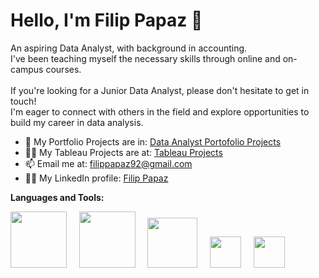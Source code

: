 # Hello, I'm Filip Papaz 👋

An aspiring Data Analyst, with background in accounting. </br> I've been teaching myself the necessary skills through online and on-campus courses. </br>  
If you're looking for a Junior Data Analyst, please don't hesitate to get in touch! </br>  I'm eager to connect with others in the field and explore opportunities to build my career in data analysis. </br>
- 🌱 My Portfolio Projects are in: [Data Analyst Portofolio Projects](https://github.com/PapazF/DataAnalyst_PortfolioProjects)
- 👨‍💻 My Tableau Projects are at: [Tableau Projects](https://public.tableau.com/app/profile/filip.papaz)
- 📫 Email me at: filippapaz92@gmail.com
- 🙌🏻 My LinkedIn profile: [Filip Papaz](https://www.linkedin.com/in/filip-papaz-664a3a216/)

**Languages and Tools:**  

<img src="https://user-images.githubusercontent.com/119366006/218660157-c898a681-db13-401b-b920-b2888193b4dc.png" width="90"/> &nbsp; &nbsp; <img src="https://user-images.githubusercontent.com/119366006/218687838-602adef4-c345-4222-a7c0-77008c746175.png" width="90"/> &nbsp; &nbsp; <img src="https://user-images.githubusercontent.com/119366006/218689717-c7804505-1aa8-4ef8-a3b8-a14fbe4e1539.png" width="80"/> &nbsp; &nbsp; <img src="https://user-images.githubusercontent.com/119366006/218691656-eb85f597-bdc5-4361-a23d-40183ca52e21.jpeg" width="50"/> &nbsp; &nbsp; <img src="https://user-images.githubusercontent.com/119366006/218704237-0b5a7e11-d63a-45d1-b8e9-ea87c7f896f1.png" width="50"/>




















<!--
<img src="https://user-images.githubusercontent.com/119366006/218704237-0b5a7e11-d63a-45d1-b8e9-ea87c7f896f1.png" width="90"/>
**PapazF/PapazF** is a ✨ _special_ ✨ repository because its `README.md` (this file) appears on your GitHub profile.

![cat](https://user-images.githubusercontent.com/119366006/218704237-0b5a7e11-d63a-45d1-b8e9-ea87c7f896f1.png)

- 📝 Take a look at my personal e-Portofolio:


Here are some ideas to get you started:

- 🔭 I’m currently working on ...
- 🌱 I’m currently learning ...
- 👯 I’m looking to collaborate on ...
- 🤔 I’m looking for help with ...
- 💬 Ask me about ...
- 📫 How to reach me: ...
- 😄 Pronouns: ...
- ⚡ Fun fact: ...

If you're looking for a [Type of Data Analyst You Want to Be, such as Junior Data Analyst or Data Scientist], please don't hesitate to get in touch! I'm eager to connect with others in the field and explore opportunities to build my career in data analysis.

I'm proficient in  <img src="https://user-images.githubusercontent.com/119366006/218660157-c898a681-db13-401b-b920-b2888193b4dc.png" width="90"/>  |  <img src="https://user-images.githubusercontent.com/119366006/218687838-602adef4-c345-4222-a7c0-77008c746175.png" width="90"/>  |  <img src="https://user-images.githubusercontent.com/119366006/218689717-c7804505-1aa8-4ef8-a3b8-a14fbe4e1539.png" width="90"/>  |  <img src="https://user-images.githubusercontent.com/119366006/218691656-eb85f597-bdc5-4361-a23d-40183ca52e21.jpeg" width="90"/>
-->
